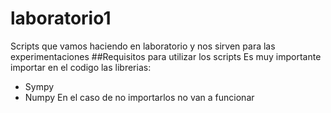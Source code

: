 # laboratorio1
Scripts que vamos haciendo en laboratorio y nos sirven para las experimentaciones
##Requisitos para utilizar los scripts
Es muy importante importar en el codigo las librerias:
* Sympy
* Numpy
En el caso de no importarlos no van a funcionar
